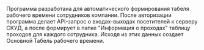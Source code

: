 Программа разработана для автоматического формирования табеля рабочего времени сотрудников компании. После авторизации программа делает API-запрос о входах-выходах посетителей к серверу СКУД, а после формирует в папке "Информация о проходах" таблицу проходов для каждого сотрудника. Исходя из этих данных создает Основной Табель рабочего времени.
